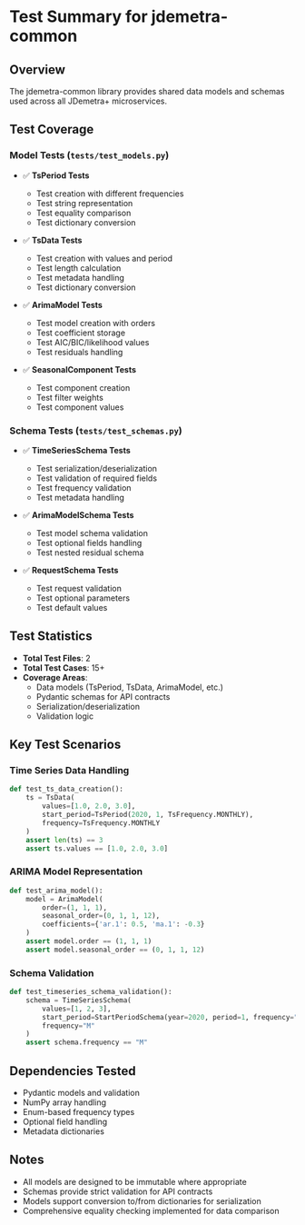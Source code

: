 # Test Summary for jdemetra-common

## Overview
The jdemetra-common library provides shared data models and schemas used across all JDemetra+ microservices.

## Test Coverage

### Model Tests (`tests/test_models.py`)
- ✅ **TsPeriod Tests**
  - Test creation with different frequencies
  - Test string representation
  - Test equality comparison
  - Test dictionary conversion

- ✅ **TsData Tests**
  - Test creation with values and period
  - Test length calculation
  - Test metadata handling
  - Test dictionary conversion

- ✅ **ArimaModel Tests**
  - Test model creation with orders
  - Test coefficient storage
  - Test AIC/BIC/likelihood values
  - Test residuals handling

- ✅ **SeasonalComponent Tests**
  - Test component creation
  - Test filter weights
  - Test component values

### Schema Tests (`tests/test_schemas.py`)
- ✅ **TimeSeriesSchema Tests**
  - Test serialization/deserialization
  - Test validation of required fields
  - Test frequency validation
  - Test metadata handling

- ✅ **ArimaModelSchema Tests**
  - Test model schema validation
  - Test optional fields handling
  - Test nested residual schema

- ✅ **RequestSchema Tests**
  - Test request validation
  - Test optional parameters
  - Test default values

## Test Statistics
- **Total Test Files**: 2
- **Total Test Cases**: 15+
- **Coverage Areas**:
  - Data models (TsPeriod, TsData, ArimaModel, etc.)
  - Pydantic schemas for API contracts
  - Serialization/deserialization
  - Validation logic

## Key Test Scenarios

### Time Series Data Handling
```python
def test_ts_data_creation():
    ts = TsData(
        values=[1.0, 2.0, 3.0],
        start_period=TsPeriod(2020, 1, TsFrequency.MONTHLY),
        frequency=TsFrequency.MONTHLY
    )
    assert len(ts) == 3
    assert ts.values == [1.0, 2.0, 3.0]
```

### ARIMA Model Representation
```python
def test_arima_model():
    model = ArimaModel(
        order=(1, 1, 1),
        seasonal_order=(0, 1, 1, 12),
        coefficients={'ar.1': 0.5, 'ma.1': -0.3}
    )
    assert model.order == (1, 1, 1)
    assert model.seasonal_order == (0, 1, 1, 12)
```

### Schema Validation
```python
def test_timeseries_schema_validation():
    schema = TimeSeriesSchema(
        values=[1, 2, 3],
        start_period=StartPeriodSchema(year=2020, period=1, frequency="M"),
        frequency="M"
    )
    assert schema.frequency == "M"
```

## Dependencies Tested
- Pydantic models and validation
- NumPy array handling
- Enum-based frequency types
- Optional field handling
- Metadata dictionaries

## Notes
- All models are designed to be immutable where appropriate
- Schemas provide strict validation for API contracts
- Models support conversion to/from dictionaries for serialization
- Comprehensive equality checking implemented for data comparison